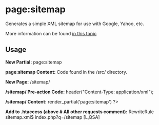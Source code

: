# page:sitemap
Generates a simple XML sitemap for use with Google, Yahoo, etc.

More information can be found [in this topic](http://forum.lemonstandapp.com/post/3576/#p3576)

## Usage

**New Partial:** page:sitemap

**page:sitemap Content:** Code found in the /src/ directory.

**New Page:** /sitemap/

**/sitemap/ Pre-action Code:**
	header("Content-Type: application/xml");

**/sitemap/ Content:**
	<? $this->render_partial('page:sitemap') ?>

**Add to .htaccess (above # All other requests comment):**
	RewriteRule sitemap\.xml$ index.php?q=/sitemap [L,QSA]
